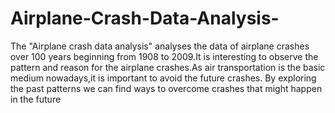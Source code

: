 # Airplane-Crash-Data-Analysis-
The "Airplane crash data analysis" analyses the data of airplane crashes over 100 years beginning from 1908 to 2009.It is interesting to observe the pattern and reason for the airplane crashes.As air transportation is the basic medium nowadays,it is important to avoid the future crashes. By exploring the past patterns we can find ways to overcome crashes that might happen in the future
